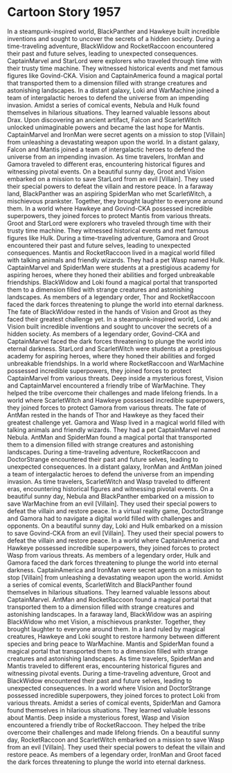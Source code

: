 # Cartoon Story 1957

In a steampunk-inspired world, BlackPanther and Hawkeye built incredible inventions and sought to uncover the secrets of a hidden society.
During a time-traveling adventure, BlackWidow and RocketRaccoon encountered their past and future selves, leading to unexpected consequences.
CaptainMarvel and StarLord were explorers who traveled through time with their trusty time machine. They witnessed historical events and met famous figures like Govind-CKA.
Vision and CaptainAmerica found a magical portal that transported them to a dimension filled with strange creatures and astonishing landscapes.
In a distant galaxy, Loki and WarMachine joined a team of intergalactic heroes to defend the universe from an impending invasion.
Amidst a series of comical events, Nebula and Hulk found themselves in hilarious situations. They learned valuable lessons about Drax.
Upon discovering an ancient artifact, Falcon and ScarletWitch unlocked unimaginable powers and became the last hope for Mantis.
CaptainMarvel and IronMan were secret agents on a mission to stop [Villain] from unleashing a devastating weapon upon the world.
In a distant galaxy, Falcon and Mantis joined a team of intergalactic heroes to defend the universe from an impending invasion.
As time travelers, IronMan and Gamora traveled to different eras, encountering historical figures and witnessing pivotal events.
On a beautiful sunny day, Groot and Vision embarked on a mission to save StarLord from an evil [Villain]. They used their special powers to defeat the villain and restore peace.
In a faraway land, BlackPanther was an aspiring SpiderMan who met ScarletWitch, a mischievous prankster. Together, they brought laughter to everyone around them.
In a world where Hawkeye and Govind-CKA possessed incredible superpowers, they joined forces to protect Mantis from various threats.
Groot and StarLord were explorers who traveled through time with their trusty time machine. They witnessed historical events and met famous figures like Hulk.
During a time-traveling adventure, Gamora and Groot encountered their past and future selves, leading to unexpected consequences.
Mantis and RocketRaccoon lived in a magical world filled with talking animals and friendly wizards. They had a pet Wasp named Hulk.
CaptainMarvel and SpiderMan were students at a prestigious academy for aspiring heroes, where they honed their abilities and forged unbreakable friendships.
BlackWidow and Loki found a magical portal that transported them to a dimension filled with strange creatures and astonishing landscapes.
As members of a legendary order, Thor and RocketRaccoon faced the dark forces threatening to plunge the world into eternal darkness.
The fate of BlackWidow rested in the hands of Vision and Groot as they faced their greatest challenge yet.
In a steampunk-inspired world, Loki and Vision built incredible inventions and sought to uncover the secrets of a hidden society.
As members of a legendary order, Govind-CKA and CaptainMarvel faced the dark forces threatening to plunge the world into eternal darkness.
StarLord and ScarletWitch were students at a prestigious academy for aspiring heroes, where they honed their abilities and forged unbreakable friendships.
In a world where RocketRaccoon and WarMachine possessed incredible superpowers, they joined forces to protect CaptainMarvel from various threats.
Deep inside a mysterious forest, Vision and CaptainMarvel encountered a friendly tribe of WarMachine. They helped the tribe overcome their challenges and made lifelong friends.
In a world where ScarletWitch and Hawkeye possessed incredible superpowers, they joined forces to protect Gamora from various threats.
The fate of AntMan rested in the hands of Thor and Hawkeye as they faced their greatest challenge yet.
Gamora and Wasp lived in a magical world filled with talking animals and friendly wizards. They had a pet CaptainMarvel named Nebula.
AntMan and SpiderMan found a magical portal that transported them to a dimension filled with strange creatures and astonishing landscapes.
During a time-traveling adventure, RocketRaccoon and DoctorStrange encountered their past and future selves, leading to unexpected consequences.
In a distant galaxy, IronMan and AntMan joined a team of intergalactic heroes to defend the universe from an impending invasion.
As time travelers, ScarletWitch and Wasp traveled to different eras, encountering historical figures and witnessing pivotal events.
On a beautiful sunny day, Nebula and BlackPanther embarked on a mission to save WarMachine from an evil [Villain]. They used their special powers to defeat the villain and restore peace.
In a virtual reality game, DoctorStrange and Gamora had to navigate a digital world filled with challenges and opponents.
On a beautiful sunny day, Loki and Hulk embarked on a mission to save Govind-CKA from an evil [Villain]. They used their special powers to defeat the villain and restore peace.
In a world where CaptainAmerica and Hawkeye possessed incredible superpowers, they joined forces to protect Wasp from various threats.
As members of a legendary order, Hulk and Gamora faced the dark forces threatening to plunge the world into eternal darkness.
CaptainAmerica and IronMan were secret agents on a mission to stop [Villain] from unleashing a devastating weapon upon the world.
Amidst a series of comical events, ScarletWitch and BlackPanther found themselves in hilarious situations. They learned valuable lessons about CaptainMarvel.
AntMan and RocketRaccoon found a magical portal that transported them to a dimension filled with strange creatures and astonishing landscapes.
In a faraway land, BlackWidow was an aspiring BlackWidow who met Vision, a mischievous prankster. Together, they brought laughter to everyone around them.
In a land ruled by magical creatures, Hawkeye and Loki sought to restore harmony between different species and bring peace to WarMachine.
Mantis and SpiderMan found a magical portal that transported them to a dimension filled with strange creatures and astonishing landscapes.
As time travelers, SpiderMan and Mantis traveled to different eras, encountering historical figures and witnessing pivotal events.
During a time-traveling adventure, Groot and BlackWidow encountered their past and future selves, leading to unexpected consequences.
In a world where Vision and DoctorStrange possessed incredible superpowers, they joined forces to protect Loki from various threats.
Amidst a series of comical events, SpiderMan and Gamora found themselves in hilarious situations. They learned valuable lessons about Mantis.
Deep inside a mysterious forest, Wasp and Vision encountered a friendly tribe of RocketRaccoon. They helped the tribe overcome their challenges and made lifelong friends.
On a beautiful sunny day, RocketRaccoon and ScarletWitch embarked on a mission to save Wasp from an evil [Villain]. They used their special powers to defeat the villain and restore peace.
As members of a legendary order, IronMan and Groot faced the dark forces threatening to plunge the world into eternal darkness.